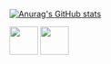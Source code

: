 [![Anurag's GitHub stats](https://github-readme-stats.vercel.app/api?username=daniboywhy&show_icons=true&theme=solarized-light)](https://github.com/anuraghazra/github-readme-stats)

<img height="50" width="50" src="https://cdn.jsdelivr.net/gh/devicons/devicon@latest/icons/html5/html5-original-wordmark.svg" />
<img height="50" width="50" src="https://cdn.jsdelivr.net/gh/devicons/devicon@latest/icons/css3/css3-original-wordmark.svg" />
          
